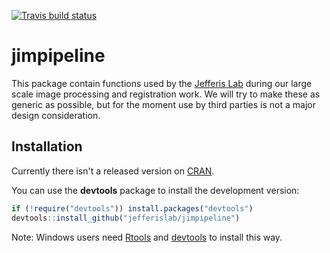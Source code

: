 <!-- badges: start -->
[![Travis build status](https://travis-ci.org/jefferislab/jimpipeline.svg?branch=master)](https://travis-ci.org/jefferislab/jimpipeline)
<!-- badges: end -->

# jimpipeline
This package contain functions used by the [Jefferis Lab](http://jefferislab.org) during our large scale
image processing and registration work. We will try to make these as
generic as possible, but for the moment use by third parties is not a major
design consideration.

## Installation
Currently there isn't a released version on [CRAN](http://cran.r-project.org/).

You can use the **devtools** package to install the development version:

```r
if (!require("devtools")) install.packages("devtools")
devtools::install_github("jefferislab/jimpipeline")
```

Note: Windows users need [Rtools](http://www.murdoch-sutherland.com/Rtools/) and [devtools](http://CRAN.R-project.org/package=devtools) to install this way.

